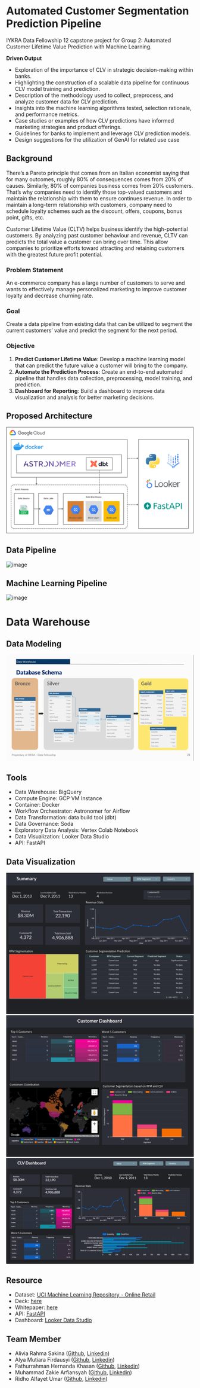 # Automated Customer Segmentation Prediction Pipeline
IYKRA Data Fellowship 12 capstone project for Group 2: Automated Customer Lifetime Value Prediction with Machine Learning.

<b>Driven Output</b>
- Exploration of the importance of CLV in strategic decision-making within banks.
- Highlighting the construction of a scalable data pipeline for continuous CLV model training and prediction.
- Description of the methodology used to collect, preprocess, and analyze customer data for CLV prediction.
- Insights into the machine learning algorithms tested, selection rationale, and performance metrics.
- Case studies or examples of how CLV predictions have informed marketing strategies and product offerings.
- Guidelines for banks to implement and leverage CLV prediction models.
- Design suggestions for the utilization of GenAI for related use case

## Background
There’s a Pareto principle that comes from an Italian economist saying that for many outcomes, roughly 80% of consequences comes from 20% of causes. Similarly, 80% of companies business comes from 20% customers. That’s why companies need to identify those top-valued customers and maintain the relationship with them to ensure continues revenue. In order to maintain a long-term relationship with customers, company need to schedule loyalty schemes such as the discount, offers, coupons, bonus point, gifts, etc.

Customer Lifetime Value (CLTV) helps business identify the high-potential customers. By analyzing past customer behaviour and revenue, CLTV can predicts the total value a customer can bring over time. This allow companies to prioritize efforts toward attracting and retaining customers with the greatest future profit potential.

### Problem Statement
An e-commerce company has a large number of customers to serve and wants to effectively manage personalized marketing to improve customer loyalty and decrease churning rate.

### Goal
Create a data pipeline from existing data that can be utilized to segment the current customers’ value and predict the segment for the next period.

### Objective
1. <b>Predict Customer Lifetime Value</b>: Develop a machine learning model that can predict the future value a customer will bring to the company.
2. <b>Automate the Prediction Process</b>: Create an end-to-end automated pipeline that handles data collection, preprocessing, model training, and prediction.
3. <b>Dashboard for Reporting</b>: Build a dashboard to improve data visualization and analysis for better marketing decisions.

## Proposed Architecture
![Pipeline Architecture](/img/pipeline-architecture.png)
## Data Pipeline
![image](https://github.com/alyamutiara/customer-segmentation-prediction/assets/128980804/3801b6ef-10dd-4617-b17d-67e4015ed3a6)
## Machine Learning Pipeline
![image](https://github.com/alyamutiara/customer-segmentation-prediction/assets/128980804/c04fa810-38f2-4d47-8b70-baf57618adf7)

# Data Warehouse

## Data Modeling
![Data Modeling](/img/database-scema-medalion-architectur.png)

## Tools
- Data Warehouse: BigQuery
- Compute Engine: GCP VM Instance
- Container: Docker
- Workflow Orchestrator: Astronomer for Airflow
- Data Transformation: data build tool (dbt)
- Data Governance: Soda
- Exploratory Data Analysis: Vertex Colab Notebook
- Data Visualization: Looker Data Studio
- API: FastAPI

## Data Visualization
![Dashboard Page 1](/img/dashboard-1.png)
![Dashboard Page 2](/img/dashboard-2.png)
![Dashboard Page 0](/img/dashboard-0.png)

## Resource
- Dataset: [UCI Machine Learning Repository - Online Retail](https://archive.ics.uci.edu/dataset/352/online+retail)
- Deck: [here](https://www.canva.com/design/DAGHz94GfKk/-6ouiyRnokpBEuaeVdSHoQ/view?utm_content=DAGHz94GfKk&utm_campaign=designshare&utm_medium=link&utm_source=editor)
- Whitepaper: [here](https://www.canva.com/design/DAGIB9v79U4/DLTx8i45HcL0BPOzoMRvbw/edit)
- API: [FastAPI](https://github.com/fahernkhan/Customer-Lifetime-Value-API)
- Dashboard: [Looker Data Studio](https://lookerstudio.google.com/u/0/reporting/736a49b1-f5cf-474a-b801-498781dbc41d/page/N5J2D)

## Team Member
- Alivia Rahma Sakina ([Github](https://github.com/Aliviarahma), [Linkedin](https://id.linkedin.com/in/aliviarahma))
- Alya Mutiara Firdausyi ([Github](https://github.com/alyamutiara), [Linkedin](https://www.linkedin.com/in/alyamf/))
- Fathurrahman Hernanda Khasan ([Github](https://github.com/fahernkhan), [Linkedin](https://id.linkedin.com/in/fathurrahmanhernanda/in))
- Muhammad Zakie Arfiansyah ([Github](https://github.com/zakiearfi), [Linkedin](https://github.com/zakiearfi))
- Ridho Alfayet Umar ([Github](https://github.com/fayetumar), [Linkedin](https://id.linkedin.com/in/ridhoal))
